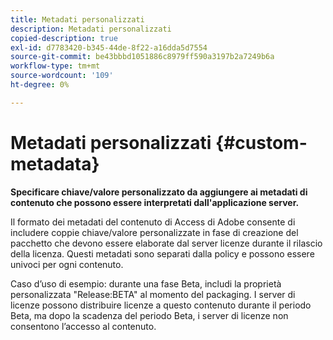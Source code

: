 ```yaml
---
title: Metadati personalizzati
description: Metadati personalizzati
copied-description: true
exl-id: d7783420-b345-44de-8f22-a16dda5d7554
source-git-commit: be43bbbd1051886c8979ff590a3197b2a7249b6a
workflow-type: tm+mt
source-wordcount: '109'
ht-degree: 0%

---
```


# Metadati personalizzati {#custom-metadata}

**Specificare chiave/valore personalizzato da aggiungere ai metadati di contenuto che possono essere interpretati dall&#39;applicazione server.**

Il formato dei metadati del contenuto di Access di Adobe consente di includere coppie chiave/valore personalizzate in fase di creazione del pacchetto che devono essere elaborate dal server licenze durante il rilascio della licenza. Questi metadati sono separati dalla policy e possono essere univoci per ogni contenuto.

Caso d’uso di esempio: durante una fase Beta, includi la proprietà personalizzata &quot;Release:BETA&quot; al momento del packaging. I server di licenze possono distribuire licenze a questo contenuto durante il periodo Beta, ma dopo la scadenza del periodo Beta, i server di licenze non consentono l’accesso al contenuto.
